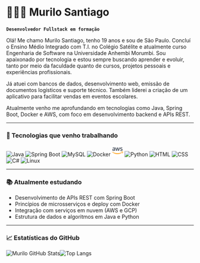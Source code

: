 # 👨🏻‍💻 Murilo Santiago

**`Desenvolvedor Fullstack em formação`**

Olá! Me chamo Murilo Santiago, tenho 19 anos e sou de São Paulo. Concluí o Ensino Médio Integrado com T.I. no Colégio Satélite e atualmente curso Engenharia de Software na Universidade Anhembi Morumbi. Sou apaixonado por tecnologia e estou sempre buscando aprender e evoluir, tanto por meio da faculdade quanto de cursos, projetos pessoais e experiências profissionais.  

Já atuei com bancos de dados, desenvolvimento web, emissão de documentos logísticos e suporte técnico. Também liderei a criação de um aplicativo para facilitar vendas em eventos escolares.  

Atualmente venho me aprofundando em tecnologias como Java, Spring Boot, Docker e AWS, com foco em desenvolvimento backend e APIs REST.

---

### 🚀 Tecnologias que venho trabalhando

<p align="left">
  <img alt="Java" height="30" src="https://cdn.jsdelivr.net/gh/devicons/devicon/icons/java/java-original.svg" />
  <img alt="Spring Boot" height="30" src="https://cdn.jsdelivr.net/gh/devicons/devicon/icons/spring/spring-original.svg" />
  <img alt="MySQL" height="30" src="https://cdn.jsdelivr.net/gh/devicons/devicon/icons/mysql/mysql-original.svg" />
  <img alt="Docker" height="30" src="https://cdn.jsdelivr.net/gh/devicons/devicon/icons/docker/docker-original.svg" />
  <img alt="AWS" height="30" src="https://raw.githubusercontent.com/devicons/devicon/master/icons/amazonwebservices/amazonwebservices-original-wordmark.svg" />
  <img alt="Python" height="30" src="https://cdn.jsdelivr.net/gh/devicons/devicon/icons/python/python-original.svg" />
  <img alt="HTML" height="30" src="https://cdn.jsdelivr.net/gh/devicons/devicon/icons/html5/html5-original.svg" />
  <img alt="CSS" height="30" src="https://cdn.jsdelivr.net/gh/devicons/devicon/icons/css3/css3-original.svg" />
  <img alt="C#" height="30" src="https://cdn.jsdelivr.net/gh/devicons/devicon/icons/csharp/csharp-original.svg" />
  <img alt="Linux" height="30" src="https://cdn.jsdelivr.net/gh/devicons/devicon/icons/linux/linux-original.svg" />
</p>

---

### 📚 Atualmente estudando

- Desenvolvimento de APIs REST com Spring Boot  
- Princípios de microsserviços e deploy com Docker  
- Integração com serviços em nuvem (AWS e GCP)  
- Estrutura de dados e algoritmos em Java e Python  

---

### 📈 Estatísticas do GitHub

<p>
  <img 
    align="left" 
    alt="Murilo GitHub Stats" 
    height="200" 
    src="https://github-readme-stats.vercel.app/api?username=murilo-sys&show_icons=true&theme=tokyonight&include_all_commits=true&locale=pt-br" 
  />
  
  <img 
    align="left" 
    alt="Top Langs" 
    height="200" 
    src="https://github-readme-stats.vercel.app/api/top-langs/?username=murilo-sys&theme=tokyonight&layout=compact&custom_title=Tecnologias&langs_count=8" 
  />
</p>
